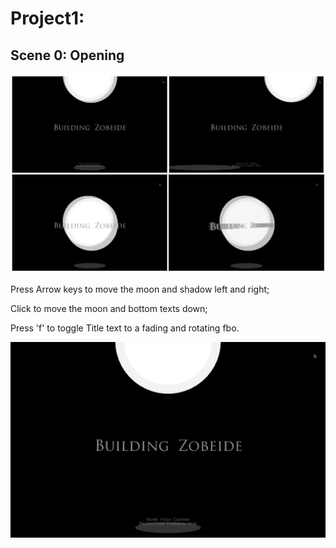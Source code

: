 # Project1:
## Scene 0: Opening
![](/img/pvp1.png)

Press Arrow keys to move the moon and shadow left and right;

Click to move the moon and bottom texts down;

Press 'f' to toggle Title text to a fading and rotating fbo.


[![project1](/img/pvp1_video.png)](https://youtu.be/0fHmaYdLXnM)

